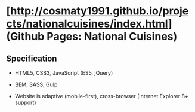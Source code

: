 # [http://cosmaty1991.github.io/projects/nationalcuisines/index.html] (Github Pages: National Cuisines)

## Specification

- HTML5, CSS3, JavaScript (ES5, jQuery)

- BEM, SASS, Gulp

- Website is adaptive (mobile-first), cross-browser (Internet Explorer 8+ support)
